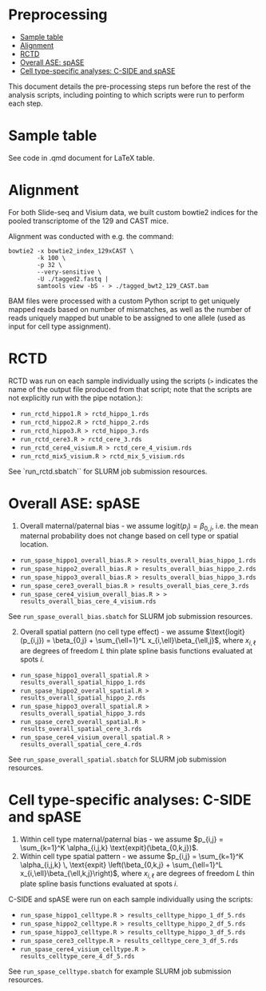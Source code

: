 Preprocessing
================

- <a href="#sample-table" id="toc-sample-table">Sample table</a>
- <a href="#alignment" id="toc-alignment">Alignment</a>
- <a href="#rctd" id="toc-rctd">RCTD</a>
- <a href="#overall-ase-spase" id="toc-overall-ase-spase">Overall ASE:
  spASE</a>
- <a href="#cell-type-specific-analyses-c-side-and-spase"
  id="toc-cell-type-specific-analyses-c-side-and-spase">Cell type-specific
  analyses: C-SIDE and spASE</a>

This document details the pre-processing steps run before the rest of
the analysis scripts, including pointing to which scripts were run to
perform each step.

# Sample table

See code in .qmd document for LaTeX table.

# Alignment

For both Slide-seq and Visium data, we built custom bowtie2 indices for
the pooled transcriptome of the 129 and CAST mice.

Alignment was conducted with e.g. the command:

    bowtie2 -x bowtie2_index_129xCAST \
            -k 100 \
            -p 32 \
            --very-sensitive \
            -U ./tagged2.fastq |
            samtools view -bS - > ./tagged_bwt2_129_CAST.bam

BAM files were processed with a custom Python script to get uniquely
mapped reads based on number of mismatches, as well as the number of
reads uniquely mapped but unable to be assigned to one allele (used as
input for cell type assignment).

# RCTD

RCTD was run on each sample individually using the scripts (`>`
indicates the name of the output file produced from that script; note
that the scripts are not explicitly run with the pipe notation.):

- `run_rctd_hippo1.R > rctd_hippo_1.rds`
- `run_rctd_hippo2.R > rctd_hippo_2.rds`
- `run_rctd_hippo3.R > rctd_hippo_3.rds`
- `run_rctd_cere3.R > rctd_cere_3.rds`
- `run_rctd_cere4_visium.R > rctd_cere_4_visium.rds`
- `run_rctd_mix5_visium.R > rctd_mix_5_visium.rds`

See \`run_rctd.sbatch\`\` for SLURM job submission resources.

# Overall ASE: spASE

1.  Overall maternal/paternal bias - we assume
    $\text{logit}(p_{j}) = \beta_{0,j}$, i.e. the mean maternal
    probability does not change based on cell type or spatial location.

- `run_spase_hippo1_overall_bias.R > results_overall_bias_hippo_1.rds`
- `run_spase_hippo2_overall_bias.R > results_overall_bias_hippo_2.rds`
- `run_spase_hippo3_overall_bias.R > results_overall_bias_hippo_3.rds`
- `run_spase_cere3_overall_bias.R > results_overall_bias_cere_3.rds`
- `run_spase_cere4_visium_overall_bias.R > > results_overall_bias_cere_4_visium.rds`

See `run_spase_overall_bias.sbatch` for SLURM job submission resources.

2.  Overall spatial pattern (no cell type effect) - we assume
    $\text{logit}(p_{i,j}) = \beta_{0,j} + \sum_{\ell=1}^L x_{i,\ell}\beta_{\ell,j}$,
    where $x_{i,\ell}$ are degrees of freedom $L$ thin plate spline
    basis functions evaluated at spots $i$.

- `run_spase_hippo1_overall_spatial.R > results_overall_spatial_hippo_1.rds`
- `run_spase_hippo2_overall_spatial.R > results_overall_spatial_hippo_2.rds`
- `run_spase_hippo3_overall_spatial.R > results_overall_spatial_hippo_3.rds`
- `run_spase_cere3_overall_spatial.R > results_overall_spatial_cere_3.rds`
- `run_spase_cere4_visium_overall_spatial.R > results_overall_spatial_cere_4.rds`

See `run_spase_overall_spatial.sbatch` for SLURM job submission
resources.

# Cell type-specific analyses: C-SIDE and spASE

1.  Within cell type maternal/paternal bias - we assume
    $p_{i,j} = \sum_{k=1}^K \alpha_{i,j,k} \text{expit}(\beta_{0,k,j})$.
2.  Within cell type spatial pattern - we assume
    $p_{i,j} = \sum_{k=1}^K \alpha_{i,j,k} \, \text{expit} \left(\beta_{0,k,j} + \sum_{\ell=1}^L x_{i,\ell}\beta_{\ell,k,j}\right)$,
    where $x_{i,\ell}$ are degrees of freedom $L$ thin plate spline
    basis functions evaluated at spots $i$.

C-SIDE and spASE were run on each sample individually using the scripts:

- `run_spase_hippo1_celltype.R > results_celltype_hippo_1_df_5.rds`
- `run_spase_hippo2_celltype.R > results_celltype_hippo_2_df_5.rds`
- `run_spase_hippo3_celltype.R > results_celltype_hippo_3_df_5.rds`
- `run_spase_cere3_celltype.R > results_celltype_cere_3_df_5.rds`
- `run_spase_cere4_visium_celltype.R > results_celltype_cere_4_df_5.rds`

See `run_spase_celltype.sbatch` for example SLURM job submission
resources.
